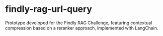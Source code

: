 # findly-rag-url-query
Prototype developed for the Findly RAG Challenge, featuring contextual compression based on a reranker approach, implemented with LangChain.
